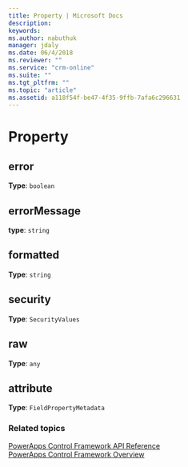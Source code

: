 ```yaml
---
title: Property | Microsoft Docs
description: 
keywords:
ms.author: nabuthuk
manager: jdaly
ms.date: 06/4/2018
ms.reviewer: ""
ms.service: "crm-online"
ms.suite: ""
ms.tgt_pltfrm: ""
ms.topic: "article"
ms.assetid: a118f54f-be47-4f35-9ffb-7afa6c296631
---
```


# Property

## error

**Type**: `boolean`

## errorMessage

**type**: `string`

## formatted

**Type**: `string`

## security

**Type**: `SecurityValues`

## raw

**Type**: `any`

## attribute

**Type**: `FieldPropertyMetadata`

### Related topics

[PowerApps Control Framework API Reference](index.md)<br />
[PowerApps Control Framework Overview](../powerapps-control-framework-overview.md)
